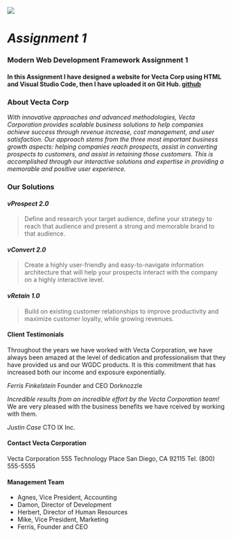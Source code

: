 ![](https://encrypted-tbn0.gstatic.com/images?q=tbn:ANd9GcTcE6h4vK0iY1tjubYWxBDIghCDb4R8c8hr0U8vyBv7Xf90-cuE)
# _Assignment 1_

### Modern Web Development Framework Assignment 1
#### In this Assignment I have designed a website for Vecta Corp using HTML and Visual Studio Code, then I have uploaded it on Git Hub. [github](www.github.com)

### About Vecta Corp
_With innovative approaches and advanced methodologies, Vecta Corporation provides scalable business solutions to help companies achieve success through revenue increase, cost management, and user satisfaction. Our approach stems from the three most important business growth aspects: helping companies reach prospects, assist in converting prospects to customers, and assist in retaining those customers. This is accomplished through our interactive solutions and expertise in providing a memorable and positive user experience._

### Our Solutions 

#### _vProspect 2.0_
> Define and research your target audience, define your strategy to reach that audience and present a strong and memorable brand to that audience.

#### _vConvert 2.0_
>Create a highly user-friendly and easy-to-navigate information architecture that will help your prospects interact with the company on a highly interactive level.

#### _vRetain 1.0_
>Build on existing customer relationships to improve productivity and maximize customer loyalty, while growing revenues.

#### Client Testimonials

Throughout the years we have worked with Vecta Corporation, we have always been amazed at the level of dedication and professionalism that they have provided us and our WGDC products. It is this commitment that has increased both our income and exposure exponentially.

_Ferris Finkelstein_
Founder and CEO
Dorknozzle

_Incredible results from an incredible effort by the Vecta Corporation team!_ 
We are very pleased with the business benefits we have rceived by working with them.

_Justin Case_
CTO
IX Inc.

#### Contact Vecta Corporation

Vecta Corporation
555 Technology Place
San Diego, CA 92115
Tel. (800) 555-5555

#### Management Team

* Agnes, Vice President, Accounting
* Damon, Director of Development
* Herbert, Director of Human Resources
* Mike, Vice President, Marketing
* Ferris, Founder and CEO
